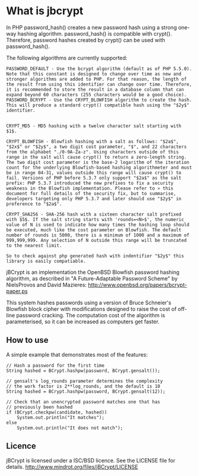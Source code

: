 # What is jbcrypt
In PHP  password_hash() creates a new password hash using a strong one-way hashing algorithm. password_hash() is compatible with crypt(). Therefore, password hashes created by crypt() can be used with password_hash().

The following algorithms are currently supported:

    PASSWORD_DEFAULT - Use the bcrypt algorithm (default as of PHP 5.5.0). Note that this constant is designed to change over time as new and stronger algorithms are added to PHP. For that reason, the length of the result from using this identifier can change over time. Therefore, it is recommended to store the result in a database column that can expand beyond 60 characters (255 characters would be a good choice).
    PASSWORD_BCRYPT - Use the CRYPT_BLOWFISH algorithm to create the hash. This will produce a standard crypt() compatible hash using the "$2y$" identifier. 
    
   
    CRYPT_MD5 - MD5 hashing with a twelve character salt starting with $1$.
    
    CRYPT_BLOWFISH - Blowfish hashing with a salt as follows: "$2a$", "$2x$" or "$2y$", a two digit cost parameter, "$", and 22 characters from the alphabet "./0-9A-Za-z". Using characters outside of this range in the salt will cause crypt() to return a zero-length string. The two digit cost parameter is the base-2 logarithm of the iteration count for the underlying Blowfish-based hashing algorithmeter and must be in range 04-31, values outside this range will cause crypt() to fail. Versions of PHP before 5.3.7 only support "$2a$" as the salt prefix: PHP 5.3.7 introduced the new prefixes to fix a security weakness in the Blowfish implementation. Please refer to » this document for full details of the security fix, but to summarise, developers targeting only PHP 5.3.7 and later should use "$2y$" in preference to "$2a$". 
    
    CRYPT_SHA256 - SHA-256 hash with a sixteen character salt prefixed with $5$. If the salt string starts with 'rounds=<N>$', the numeric value of N is used to indicate how many times the hashing loop should be executed, much like the cost parameter on Blowfish. The default number of rounds is 5000, there is a minimum of 1000 and a maximum of 999,999,999. Any selection of N outside this range will be truncated to the nearest limit.
    
    So to check against php generated hash with indentifier "$2y$" this library is easily compatiable.
    
jBCrypt is an implementation the OpenBSD Blowfish password hashing algorithm, as described in "A Future-Adaptable Password Scheme" by NielsProvos and David Mazieres: http://www.openbsd.org/papers/bcrypt-paper.ps

This system hashes passwords using a version of Bruce Schneier's  Blowfish block cipher with modifications designed to raise the cost of off-line password cracking. The computation cost of the algorithm is parameterised, so it can be increased as computers get faster.

## How to use
A simple example that demonstrates most of the features:

	// Hash a password for the first time
	String hashed = BCrypt.hashpw(password, BCrypt.gensalt());

	// gensalt's log_rounds parameter determines the complexity
	// the work factor is 2**log_rounds, and the default is 10
	String hashed = BCrypt.hashpw(password, BCrypt.gensalt(12));

	// Check that an unencrypted password matches one that has
	// previously been hashed
	if (BCrypt.checkpw(candidate, hashed))
		System.out.println("It matches");
	else
		System.out.println("It does not match");
 
 
## Licence
jBCrypt is licensed under a ISC/BSD licence. See the LICENSE file for details. http://www.mindrot.org/files/jBCrypt/LICENSE


